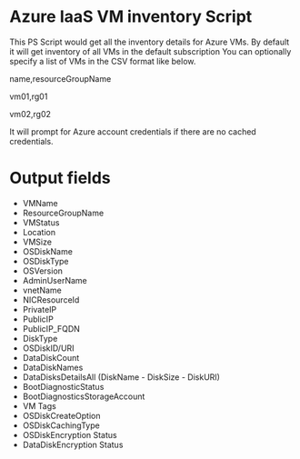 Azure IaaS VM inventory Script
===================================
This PS Script would get all the inventory details for Azure VMs. 
By default it will get inventory of all VMs in the default subscription
You can optionally specify a list of VMs in the CSV format like below.

name,resourceGroupName

vm01,rg01

vm02,rg02

It will prompt for Azure account credentials if there are no cached credentials.

Output fields
================
 - VMName
 - ResourceGroupName
 - VMStatus
 - Location
 - VMSize
 - OSDiskName
 - OSDiskType
 - OSVersion
 - AdminUserName
 - vnetName
 - NICResourceId
 - PrivateIP
 - PublicIP
 - PublicIP_FQDN
 - DiskType
 - OSDiskID/URI
 - DataDiskCount
 - DataDiskNames
 - DataDisksDetailsAll (DiskName - DiskSize - DiskURI)
 - BootDiagnosticStatus
 - BootDiagnosticsStorageAccount
 - VM Tags
 - OSDiskCreateOption
 - OSDiskCachingType
 - OSDiskEncryption Status
 - DataDiskEncryption Status
